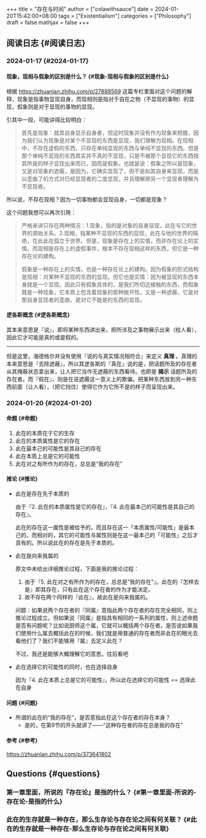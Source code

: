 +++
title = "存在与时间"
author = ["colawithsauce"]
date = 2024-01-20T15:42:00+08:00
tags = ["Existentialism"]
categories = ["Philosophy"]
draft = false
mathjax = false
+++

## 阅读日志 {#阅读日志}


### 2024-01-17 {#2024-01-17}


#### 现象，现相与假象的区别是什么？ {#现象-现相与假象的区别是什么}

根据 <https://zhuanlan.zhihu.com/p/27888569> 这篇专栏里面对这个问题的解释，现象是指事物显现自身，而现相则是指对于自在之物（不显现的事物）的显现，假象则是对于显现的事物的显现。

引其中一段，可能讲得比较明白：

> 首先是现象：就其自身显示自身者，但这时现象并没有作为现象来把握，因为我们认为现象是对某个不显现的东西是显现，我们理解为现相。在现相中，不存在虚假的东西，只存在单纯显现的东西与单纯不显现的东西。但是那个单纯不显现的东西其实并不真的不显现，只是不被那个显现它的东西按其所是的样子显现出来而已，因而是假象。也就是说：假象之所以是现象，又是对现象的遮蔽，是因为，它确实显现了，但不是如其自身来显现，而是以歪曲了的方式对已经显现者的二度显现，并且理解把另一个显现者理解为不显现者。

所以说，不存在现相？因为一切事物都会显现自身，一切都是现象？

这个问题我想可以再次引用：

> 严格来讲只存在两种情况：1.现象，指的是对象的自身显现，此在与它的世界的源始关系。2.现相，指某种不显现的东西的显现，此在与他的世界的隔绝，在此此在孤立于世界。但是，现象是存在上的实情，而非存在论上的实情。而现相是存在上的虚假事件，根本不存在现相这样的东西，但它是一种存在论的建构。
>
> 假象是一种存在上的实情，也是一种存在论上的建构。因为假象的形式结构是现相：对某种不显现的东西的显现。但它也是实情：因为被显现的东西本身就是一个显现。因此只有假象具体的，是我们所切近接触的东西，而假象既是一种现象，它本质上包含着现象的那种敞开性，又是一种遮蔽，它是对那自身显现者的歪曲，是对它不能是的东西的显现。


#### 逻各斯概念 {#逻各斯概念}

其本来意思是『说』，即将某种东西讲出来，把所涉及之事物展示出来（给人看），因此它才可能是真的或是假的。

----

但是这里，海德格尔并没有使用『说的与真实情况相符合』来定义 **真理** 。真理的本来意思是『去除遮蔽』，所以其逻各斯的『真在』说的是，把话题所及的存在者从其掩蔽状态拿出来，让人把它当作无遮蔽的东西看待。也即是 **揭示** 话题所及的存在者。而『假在』，则是在说遮蔽这一意义上的欺骗，把某种东西放到另一种东西前面（让人看），（把它挡住）使得它作为它所不是的样子而呈现出来。


### 2024-01-20 {#2024-01-20}


#### 命题 {#命题}

1.  此在的本质在于它的生存
2.  此在的本质属性是它的存在
3.  此在最本己的可能性是其自己的存在
4.  此在本质上总是它的可能性
5.  此在对之有所作为的存在，总总是“我的存在”


#### 推论 {#推论}

<!--list-separator-->

-  此在是存在先于本质的

    由于『2. 此在的本质属性是它的存在』，『4. 此在最本己的可能性是其自己的存在』。

    此在的存在这一属性是被给予的，而且存在这一「本质属性/可能性」是最本己的，而相对的，其它的可能性与属性则是在这一最本己的「可能性」之后才具有的。所以说此在的存在是先于本质的。

<!--list-separator-->

-  此在是向来我属的

    原文中未给出详细推论过程，下面是我的推论过程：

    1.  由于『5. 此在对之有所作为的存在，总总是“我的存在”』。此在的『怎样去是』即其存在，只有此在这个存在者的作为才能决定。
    2.  故不存在两个同样的『此在』，故此在是向来我属的。

    问题：如果说两个存在者的『同属』意指此两个存在者的存在完全相同，则上推论过程成立。但如果说『同属』是指具有相同的一系列的属性，则上述命题是否有问题呢？比如说厨师这个属，它就可以概括两个存在者。是否说如果我们使用什么属去概括此在的时候，我们就是用普通的存在者而非此在的眼光去看他们了？我们不能够用『属』去定义此在？

    不过，我还是能够大概理解它的意思。往后看吧

<!--list-separator-->

-  此在选择它的可能性的同时，也在选择自身

    因为『4. 此在本质上总是它的可能性』，所以此在选择它的可能性 == 选择此在自身


#### 问题 {#问题}

-   所谓的此在的“我的存在”，是否意指此在这个存在者的存在本身？
    -   是的，在第9节的开头就讲了——“这种存在者的存在总是我的存在”


#### 参考 {#参考}

<https://zhuanlan.zhihu.com/p/373641802>


## Questions {#questions}


### 第一章里面，所说的『存在论』是指的什么？ {#第一章里面-所说的-存在论-是指的什么}


### 此在的生存就是一种存在，那么生存论与存在论之间有何关联？ {#此在的生存就是一种存在-那么生存论与存在论之间有何关联}
